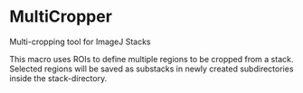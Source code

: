 # MultiCropper
Multi-cropping tool for ImageJ Stacks

This macro uses ROIs to define multiple regions to be cropped from a stack. Selected regions will be saved as substacks in newly created subdirectories inside the stack-directory.
